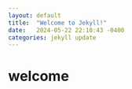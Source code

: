 ```yaml
---
layout: default
title:  "Welcome to Jekyll!"
date:   2024-05-22 22:10:43 -0400
categories: jekyll update
---
```



# welcome